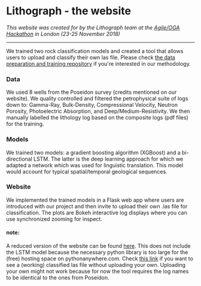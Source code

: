 # Lithograph - the website

*This website was created for by the Lithograph team at the [Agile/OGA Hackathon](https://events.agilescientific.com/event/oga-lon-hackathon) in London (23-25 November 2018)*

---
We trained two rock classification models and created a tool that allows users to upload and classify their own las file. Please check [the data preparation and training repository](https://github.com/roliveira/lithograph) if you're interested in our methodology.

### Data
We used 8 wells from the Poseidon survey (credits mentioned on our website). We quality controlled and filtered the petrophysical suite of logs down to: Gamma-Ray, Bulk-Density, Compressional Velocity, Neutron Porosity, Photoelectric Absorption, and Deep/Medium-Resistivity. We then manually labelled  the lithology log based on the composite logs (pdf files) for the training. 

### Models
We trained two models: a gradient boosting algorithm (XGBoost) and a bi-directional LSTM. The latter is the deep learning approach for which we adapted a network which was used for linguistic translation. This model would account for typical spatial/temporal geological sequences. 

### Website
We implemented the trained models in a Flask web app where users are introduced with our project and then invite to upload their own .las file for classification. The plots are Bokeh interactive log displays where you can use synchronized zooming for inspect. 

#### note: 
A reduced version of the website can be found [here](https://lithograph.pythonanywhere.com/). This does not include the LSTM model because the necessary python library is too large for the (free) hosting space on pythonanywhere.com. Check [this link](https://lithograph.pythonanywhere.com/classify-Pharos_1.las#logdisplay) if you want to see a (working) classified las file without uploading your own. Uploading your own might not work because for now the tool requires the log names to be identical to the ones from Poseidon.
